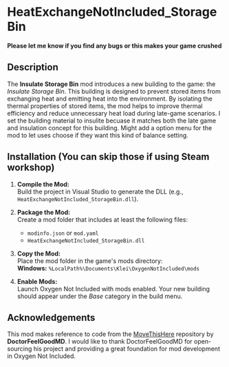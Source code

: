 # HeatExchangeNotIncluded_StorageBin

**Please let me know if you find any bugs or this makes your game crushed**

## Description

The **Insulate Storage Bin** mod introduces a new building to the game: the *Insulate Storage Bin*. 
This building is designed to prevent stored items from exchanging heat and emitting heat into the environment. 
By isolating the thermal properties of stored items, the mod helps to improve thermal efficiency and reduce unnecessary heat load during late-game scenarios.
I set the building material to insulite becuase it matches both the late game and insulation concept for this building. 
Might add a option menu for the mod to let uses choose if they want this kind of balance setting.

## Installation (You can skip those if using Steam workshop)

1. **Compile the Mod:**  
   Build the project in Visual Studio to generate the DLL (e.g., `HeatExchangeNotIncluded_StorageBin.dll`).

2. **Package the Mod:**  
   Create a mod folder that includes at least the following files:
   - `modinfo.json` or `mod.yaml`
   - `HeatExchangeNotIncluded_StorageBin.dll`

3. **Copy the Mod:**  
   Place the mod folder in the game's mods directory:  
   **Windows:** `%LocalPath%\Documents\Klei\OxygenNotIncluded\mods`

4. **Enable Mods:**  
   Launch Oxygen Not Included with mods enabled. Your new building should appear under the *Base* category in the build menu.

## Acknowledgements

This mod makes reference to code from the [MoveThisHere](https://github.com/DoctorFeelGoodMD/OxygenNotIncluded-Mods/tree/main/mods/MoveThisHere) repository by **DoctorFeelGoodMD**. 
I would like to thank DoctorFeelGoodMD for open-sourcing his project and providing a great foundation for mod development in Oxygen Not Included.
